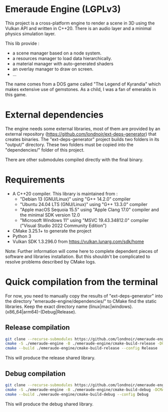 # Emeraude Engine (LGPLv3)

This project is a cross-platform engine to render a scene in 3D using the Vulkan API and written in C++20. There is an audio layer and a minimal physics simulation layer.

This lib provide :
- a scene manager based on a node system.
- a resources manager to load data hierarchically.
- a material manager with auto-generated shaders
- an overlay manager to draw on screen.
- ...

The name comes from a DOS game called "The Legend of Kyrandia" which makes extensive use of gemstones. As a child, I was a fan of emeralds in this game.

# External dependencies

The engine needs some external libraries, most of them are provided by an external repository (https://github.com/londnoir/ext-deps-generator) that creates binaries.
The "ext-deps-generator" project builds two folders in its "output/" directory. These two folders must be copied into the "dependencies/" folder of this project.

There are other submodules compiled directly with the final binary.

# Requirements

 - A C++20 compiler. This library is maintained from :
   - "Debian 13 (GNU/Linux)" using "G++ 14.2.0" compiler
   - "Ubuntu 24.04 LTS (GNU/Linux)" using "G++ 13.3.0" compiler
   - "Apple macOS Sequoia 15.5" using "Apple Clang 17.0" compiler and the minimal SDK version 12.0
   - "Microsoft Windows 11" using "MSVC 19.43.34812.0" compiler ("Visual Studio 2022 Community Edition")
 - CMake 3.25.1+ to generate the project
 - Python 3
 - Vulkan SDK 1.3.296.0 from https://vulkan.lunarg.com/sdk/home

Note: Further information will come here to complete dependent pieces of software and libraries installation. 
But this shouldn't be complicated to resolve problems described by CMake logs.

# Quick compilation from the terminal

For now, you need to manually copy the results of "ext-deps-generator" into the directory "emeraude-engine/dependencies/" to CMake find the static libraries.
Keep the exact directory name (linux|mac|windows).(x86_64|arm64)-(Debug|Release).

## Release compilation

```bash
git clone --recurse-submodules https://github.com/londnoir/emeraude-engine.git
cmake -S ./emeraude-engine -B ./emeraude-engine/cmake-build-release -DCMAKE_BUILD_TYPE=Release
cmake --build ./emeraude-engine/cmake-build-release --config Release
```

This will produce the release shared library.

## Debug compilation

```bash
git clone --recurse-submodules https://github.com/londnoir/emeraude-engine.git
cmake -S ./emeraude-engine -B ./emeraude-engine/cmake-build-debug -DCMAKE_BUILD_TYPE=Debug
cmake --build ./emeraude-engine/cmake-build-debug --config Debug
```

This will produce the debug shared library.
